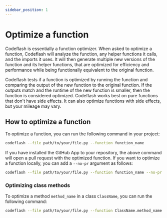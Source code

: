 ```yaml
---
sidebar_position: 1
---
```

# Optimize a function

Codeflash is essentially a function optimizer. When asked to optimize a function, Codeflash will analyze the function,
any helper functions it calls, and the imports it uses. It will then generate multiple new versions of the function and its helper functions, that are
optimized for efficiency and performance while being functionally equivalent to the original function. 

Codeflash tests if a function is optimized by running the function and comparing the output of the new function to
the original function. If the outputs match and the runtime of the new function is smaller, then the function is considered optimized.
Codeflash works best on pure functions that don't have side effects. It can also optimize functions with side effects, but
your mileage may vary.

## How to optimize a function

To optimize a function, you can run the following command in your project:

```bash
codeflash --file path/to/your/file.py --function function_name
```

If you have installed the GitHub App to your repository, the above command will open a pull request with the optimized function.
If you want to optimize a function locally, you can add a `--no-pr` argument as follows:

```bash
codeflash --file path/to/your/file.py --function function_name --no-pr
```

### Optimizing class methods

To optimize a method `method_name` in a class `ClassName`, you can run the following command:

```bash
codeflash --file path/to/your/file.py --function ClassName.method_name
```
